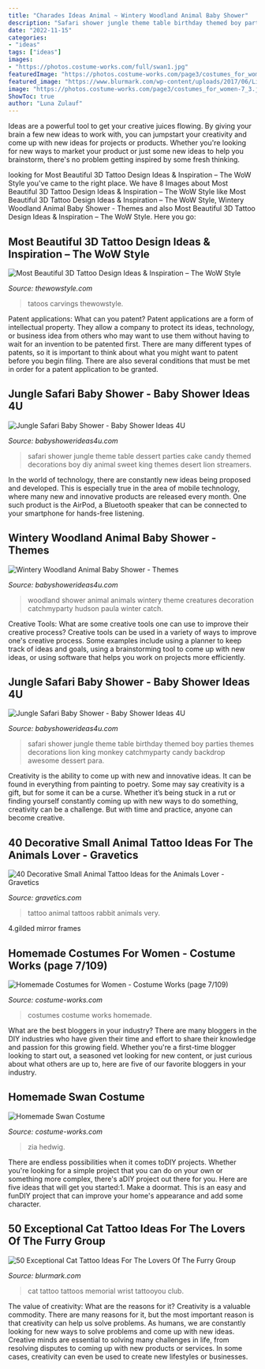 ```yaml
---
title: "Charades Ideas Animal ~ Wintery Woodland Animal Baby Shower"
description: "Safari shower jungle theme table birthday themed boy parties themes decorations lion king monkey catchmyparty candy backdrop awesome dessert para"
date: "2022-11-15"
categories:
- "ideas"
tags: ["ideas"]
images:
- "https://photos.costume-works.com/full/swan1.jpg"
featuredImage: "https://photos.costume-works.com/page3/costumes_for_women-7_3.jpg"
featured_image: "https://www.blurmark.com/wp-content/uploads/2017/06/Little-Black-Cat-Memorial-Tattoo-On-Wrist.jpg"
image: "https://photos.costume-works.com/page3/costumes_for_women-7_3.jpg"
ShowToc: true
author: "Luna Zulauf"
---
```



Ideas are a powerful tool to get your creative juices flowing. By giving your brain a few new ideas to work with, you can jumpstart your creativity and come up with new ideas for projects or products. Whether you're looking for new ways to market your product or just some new ideas to help you brainstorm, there's no problem getting inspired by some fresh thinking.

	

		
looking for Most Beautiful 3D Tattoo Design Ideas &amp; Inspiration – The WoW Style you've came to the right place. We have 8 Images about Most Beautiful 3D Tattoo Design Ideas &amp; Inspiration – The WoW Style like Most Beautiful 3D Tattoo Design Ideas &amp; Inspiration – The WoW Style, Wintery Woodland Animal Baby Shower - Themes and also Most Beautiful 3D Tattoo Design Ideas &amp; Inspiration – The WoW Style. Here you go:
		
    
## Most Beautiful 3D Tattoo Design Ideas &amp; Inspiration – The WoW Style

<img loading=lazy src="http://thewowstyle.com/wp-content/uploads/2014/10/2721-509x1024.jpg" onerror="this.onerror=null;this.src='https://tse4.mm.bing.net/th?id=OIP.aji-IKeEQNevYFYX566mdQHaO5&amp;pid=15.1';" alt="Most Beautiful 3D Tattoo Design Ideas &amp; Inspiration – The WoW Style">

_Source: thewowstyle.com_

>tatoos carvings thewowstyle. 

	

Patent applications: What can you patent?
Patent applications are a form of intellectual property. They allow a company to protect its ideas, technology, or business idea from others who may want to use them without having to wait for an invention to be patented first. There are many different types of patents, so it is important to think about what you might want to patent before you begin filing. There are also several conditions that must be met in order for a patent application to be granted.

    
## Jungle Safari Baby Shower - Baby Shower Ideas 4U

<img loading=lazy src="https://babyshowerideas4u.com/wp-content/uploads/2014/04/Jungle-Safari-Baby-Shower-table-dessert-table.jpg" onerror="this.onerror=null;this.src='https://tse2.mm.bing.net/th?id=OIP.QxH-VYiW9fA2AIgxRXMHhAHaFh&amp;pid=15.1';" alt="Jungle Safari Baby Shower - Baby Shower Ideas 4U">

_Source: babyshowerideas4u.com_

>safari shower jungle theme table dessert parties cake candy themed decorations boy diy animal sweet king themes desert lion streamers. 

	

In the world of technology, there are constantly new ideas being proposed and developed. This is especially true in the area of mobile technology, where many new and innovative products are released every month. One such product is the AirPod, a Bluetooth speaker that can be connected to your smartphone for hands-free listening.

    
## Wintery Woodland Animal Baby Shower - Themes

<img loading=lazy src="https://babyshowerideas4u.com/wp-content/uploads/2016/01/wintery-woodland-animal-baby-shower-decoration-creatures.jpg" onerror="this.onerror=null;this.src='https://tse4.mm.bing.net/th?id=OIP.zxDicd_nZ-Ylz5JkGPSoewHaJ4&amp;pid=15.1';" alt="Wintery Woodland Animal Baby Shower - Themes">

_Source: babyshowerideas4u.com_

>woodland shower animal animals wintery theme creatures decoration catchmyparty hudson paula winter catch. 

	

Creative Tools: What are some creative tools one can use to improve their creative process?
Creative tools can be used in a variety of ways to improve one's creative process. Some examples include using a planner to keep track of ideas and goals, using a brainstorming tool to come up with new ideas, or using software that helps you work on projects more efficiently.

    
## Jungle Safari Baby Shower - Baby Shower Ideas 4U

<img loading=lazy src="https://www.babyshowerideas4u.com/wp-content/uploads/2014/04/Jungle-Safari-Baby-Shower-table.jpg" onerror="this.onerror=null;this.src='https://tse1.mm.bing.net/th?id=OIP.mQv8VRwo4039R8VjU1ttfQAAAA&amp;pid=15.1';" alt="Jungle Safari Baby Shower - Baby Shower Ideas 4U">

_Source: babyshowerideas4u.com_

>safari shower jungle theme table birthday themed boy parties themes decorations lion king monkey catchmyparty candy backdrop awesome dessert para. 

	

Creativity is the ability to come up with new and innovative ideas. It can be found in everything from painting to poetry. Some may say creativity is a gift, but for some it can be a curse. Whether it’s being stuck in a rut or finding yourself constantly coming up with new ways to do something, creativity can be a challenge. But with time and practice, anyone can become creative.

    
## 40 Decorative Small Animal Tattoo Ideas For The Animals Lover - Gravetics

<img loading=lazy src="https://www.gravetics.com/wp-content/uploads/2017/08/Rabbit-Tattoo.jpg" onerror="this.onerror=null;this.src='https://tse3.mm.bing.net/th?id=OIP.kA_fOjB-IytcjH31kejL8gHaLH&amp;pid=15.1';" alt="40 Decorative Small Animal Tattoo Ideas for the Animals Lover - Gravetics">

_Source: gravetics.com_

>tattoo animal tattoos rabbit animals very. 

	

4.gilded mirror frames

    
## Homemade Costumes For Women - Costume Works (page 7/109)

<img loading=lazy src="https://photos.costume-works.com/page3/costumes_for_women-7_3.jpg" onerror="this.onerror=null;this.src='https://tse1.mm.bing.net/th?id=OIP.KCAGbSvYpuwG1WJ_zS3WAgHaM6&amp;pid=15.1';" alt="Homemade Costumes for Women - Costume Works (page 7/109)">

_Source: costume-works.com_

>costumes costume works homemade. 

	

What are the best bloggers in your industry?
There are many bloggers in the DIY industries who have given their time and effort to share their knowledge and passion for this growing field. Whether you're a first-time blogger looking to start out, a seasoned vet looking for new content, or just curious about what others are up to, here are five of our favorite bloggers in your industry.

    
## Homemade Swan Costume

<img loading=lazy src="https://photos.costume-works.com/full/swan1.jpg" onerror="this.onerror=null;this.src='https://tse1.mm.bing.net/th?id=OIP.038vfJCkO743XCgQbmV2nAHaLq&amp;pid=15.1';" alt="Homemade Swan Costume">

_Source: costume-works.com_

>zia hedwig. 

	

There are endless possibilities when it comes toDIY projects. Whether you're looking for a simple project that you can do on your own or something more complex, there's aDIY project out there for you. Here are five ideas that will get you started:1. Make a doormat. This is an easy and funDIY project that can improve your home's appearance and add some character.

    
## 50 Exceptional Cat Tattoo Ideas For The Lovers Of The Furry Group

<img loading=lazy src="https://www.blurmark.com/wp-content/uploads/2017/06/Little-Black-Cat-Memorial-Tattoo-On-Wrist.jpg" onerror="this.onerror=null;this.src='https://tse3.mm.bing.net/th?id=OIP.Ff5uzUCXhXkaYXZ8wYCnUAHaKp&amp;pid=15.1';" alt="50 Exceptional Cat Tattoo Ideas For The Lovers Of The Furry Group">

_Source: blurmark.com_

>cat tattoo tattoos memorial wrist tattooyou club. 

	

The value of creativity: What are the reasons for it?
Creativity is a valuable commodity. There are many reasons for it, but the most important reason is that creativity can help us solve problems. As humans, we are constantly looking for new ways to solve problems and come up with new ideas. Creative minds are essential to solving many challenges in life, from resolving disputes to coming up with new products or services. In some cases, creativity can even be used to create new lifestyles or businesses.


